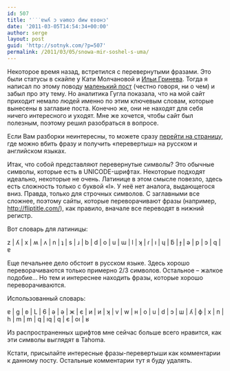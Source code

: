 ```yaml
---
id: 507
title: '˙˙˙ɐwʎ ɔ vǝmоɔ dиw ɐʚонɔ'
date: '2011-03-05T14:54:34+00:00'
author: serge
layout: post
guid: 'http://sotnyk.com/?p=507'
permalink: /2011/03/05/snowa-mir-soshel-s-uma/
---
```


Некоторое время назад, встретился с перевернутыми фразами. Это были статусы в скайпе у Кати Молчановой и [Ильи Гринева](http://elio.net.ua). Тогда я написал по этому поводу [маленький пост](http://localhost/?p=94) (честно говоря, ни о чем) и забыл про эту тему. Но аналитика Гугла показала, что на мой сайт приходит немало людей именно по этим ключевым словам, которые вынесены в заглавие поста. Конечно же, они не находят для себя ничего интересного и уходят. Мне же хочется, чтобы сайт был полезным, поэтому решил разобраться в вопросе.

Если Вам разборки неинтересны, то можете сразу [перейти на страницу](http://localhost/crazy-world/), где можно вбить фразу и получить «перевертыш» на русском и английском языках.  
  
Итак, что собой представляют перевернутые символы? Это обычные символы, которые есть в UNICODE-шрифтах. Некоторые подходят идеально, некоторые не очень. Латинице в этом смысле повезло, здесь есть сложность только с буквой «l». У неё нет аналога, выдающегося вниз. Правда, только для строчных символов. С заглавными все сложнее, поэтому сайты, которые переворачивают фразы (например, <http://fliptitle.com/>), как правило, вначале все переводят в нижний регистр.

Вот словарь для латиницы:

z | ʎ | x | ʍ | ʌ | n | ʇ | s | ɹ | b | d | o | u | ɯ | l | ʞ | ɾ | ı | ɥ | ƃ | ɟ | ǝ | p | ɔ | q | ɐ

Еще печальнее дело обстоит в русском языке. Здесь хорошо переворачиваются только примерно 2/3 символов. Остальное – жалкое подобие… Но тем и интереснее находить фразы, которые хорошо переворачиваются.

Использованный словарь:

ɐ | g | ʚ | L | 6 | ǝ | ǝ | ж | є | и | и | ʞ | v | w | н | о | u | d | ɔ | ш | ʎ | ф | х | п | h | m | m | q | ıq | q | є | oı | ʁ

Из распространенных шрифтов мне сейчас больше всего нравится, как эти символы выглядят в Tahoma.

Кстати, присылайте интересные фразы-перевертыши как комментарии к данному посту. Остальные комментарии тут я буду удалять.